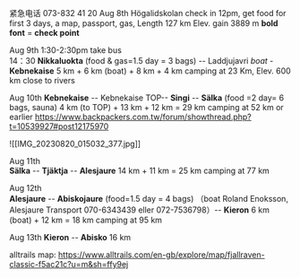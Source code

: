 紧急电话 073-832 41 20
Aug 8th Högalidskolan check in  12pm, get food for first 3 days, a map, passport, gas,
Length 127 km Elev. gain 3889 m
**bold font** = **check point** 

Aug 9th 1:30-2:30pm take bus  
	14：30  **Nikkaluokta** (food & gas=1.5 day = 3 bags) -- Laddjujavri *boat* - **Kebnekaise** 5 km + 6 km (boat) + 8 km + 4 km camping at 23 Km,  Elev. 600 km close to rivers 

Aug 10th
	**Kebnekaise** -- Kebnekaise TOP--  **Singi** -- **Sälka** (food =2 day= 6 bags, sauna) 4 km (to TOP) + 13 km +  12 km = 29 km camping at 52 km or earlier
https://www.backpackers.com.tw/forum/showthread.php?t=10539927#post12175970

![[IMG_20230820_015032_377.jpg]]

Aug 11th   
	**Sälka**  --  **Tjäktja**  --  **Alesjaure** 14 km + 11 km = 25 km camping at 77 km

Aug 12th  
	**Alesjaure** -- **Abiskojaure** (food=1.5 day = 4 bags) （boat  Roland Enoksson, Alesjaure Transport 070-6343439 eller 072-7536798）--  **Kieron**  6 km (boat) + 12 km = 18 km camping at 95 km

Aug 13th 
	**Kieron** -- **Abisko** 16 km 

alltrails map: https://www.alltrails.com/en-gb/explore/map/fjallraven-classic-f5ac21c?u=m&sh=ffy9ej